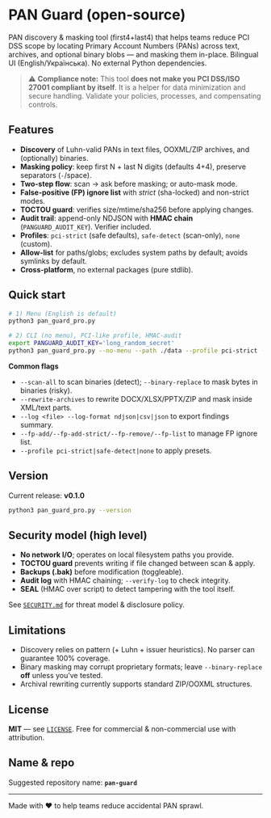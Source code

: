 # PAN Guard (open-source)

PAN discovery & masking tool (first4+last4) that helps teams reduce PCI DSS scope by locating Primary Account Numbers (PANs) across text, archives, and optional binary blobs — and masking them in-place. Bilingual UI (English/Українська). No external Python dependencies.

> ⚠️ **Compliance note:** This tool **does not make you PCI DSS/ISO 27001 compliant by itself**. It is a helper for data minimization and secure handling. Validate your policies, processes, and compensating controls.

## Features
- **Discovery** of Luhn-valid PANs in text files, OOXML/ZIP archives, and (optionally) binaries.
- **Masking policy**: keep first N + last N digits (defaults 4+4), preserve separators (`-`/space).
- **Two-step flow**: scan → ask before masking; or auto-mask mode.
- **False-positive (FP) ignore list** with *strict* (sha-locked) and non-strict modes.
- **TOCTOU guard**: verifies size/mtime/sha256 before applying changes.
- **Audit trail**: append-only NDJSON with **HMAC chain** (`PANGUARD_AUDIT_KEY`). Verifier included.
- **Profiles**: `pci-strict` (safe defaults), `safe-detect` (scan-only), `none` (custom).
- **Allow-list** for paths/globs; excludes system paths by default; avoids symlinks by default.
- **Cross-platform**, no external packages (pure stdlib).

## Quick start
```bash
# 1) Menu (English is default)
python3 pan_guard_pro.py

# 2) CLI (no menu), PCI-like profile, HMAC-audit
export PANGUARD_AUDIT_KEY='long_random_secret'
python3 pan_guard_pro.py --no-menu --path ./data --profile pci-strict --audit-log audit.ndjson
```

**Common flags**
- `--scan-all` to scan binaries (detect); `--binary-replace` to mask bytes in binaries (risky).
- `--rewrite-archives` to rewrite DOCX/XLSX/PPTX/ZIP and mask inside XML/text parts.
- `--log <file> --log-format ndjson|csv|json` to export findings summary.
- `--fp-add/--fp-add-strict/--fp-remove/--fp-list` to manage FP ignore list.
- `--profile pci-strict|safe-detect|none` to apply presets.

## Version
Current release: **v0.1.0**
```bash
python3 pan_guard_pro.py --version
```

## Security model (high level)
- **No network I/O**; operates on local filesystem paths you provide.
- **TOCTOU guard** prevents writing if file changed between scan & apply.
- **Backups (.bak)** before modification (toggleable).
- **Audit log** with HMAC chaining; `--verify-log` to check integrity.
- **SEAL** (HMAC over script) to detect tampering with the tool itself.

See [`SECURITY.md`](SECURITY.md) for threat model & disclosure policy.

## Limitations
- Discovery relies on pattern (+ Luhn + issuer heuristics). No parser can guarantee 100% coverage.
- Binary masking may corrupt proprietary formats; leave `--binary-replace` **off** unless you’ve tested.
- Archival rewriting currently supports standard ZIP/OOXML structures.

## License
**MIT** — see [`LICENSE`](LICENSE). Free for commercial & non-commercial use with attribution.

## Name & repo
Suggested repository name: **`pan-guard`**

---
Made with ❤️ to help teams reduce accidental PAN sprawl.
